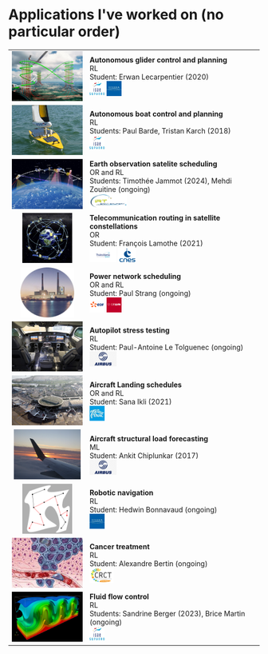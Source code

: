 # Applications I've worked on (no particular order)

<table>
  <tr>
    <td style="text-align: center;"><img src="assets/images/thermal_soaring.jpg" height="100"></td>
    <td>
<b>Autonomous glider control and planning</b><br/>
RL<br/>
Student: Erwan Lecarpentier (2020)<br/>
<img src="assets/images/isae.jpg" height="30"> <img src="assets/images/onera.jpg" height="30">
    </td>
  </tr>
  <tr>
    <td style="text-align: center;"><img src="assets/images/iboat-3.jpg" height="100"></td>
    <td>
<b>Autonomous boat control and planning</b><br/>
RL<br/>
Students: Paul Barde, Tristan Karch (2018)<br/>
<img src="assets/images/isae.jpg" height="30">
    </td>
  </tr>
  <tr>
    <td style="text-align: center;"><img src="assets/images/satellite.jpg" height="100"></td>
    <td>
<b>Earth observation satelite scheduling</b><br/>
OR and RL<br/>
Students: Timothée Jammot (2024), Mehdi Zouitine (ongoing)<br/>
<img src="assets/images/irt.png" height="30">
    </td>
  </tr>
  <tr>
    <td style="text-align: center;"><img src="assets/images/constellation.jpg" height="100"></td>
    <td>
<b>Telecommunication routing in satellite constellations</b><br/>
OR<br/>
Student: François Lamothe (2021)<br/>
<img src="assets/images/tas.png" height="30"> <img src="assets/images/cnes.png" height="30">
    </td>
  </tr>
  <tr>
    <td style="text-align: center;"><img src="assets/images/powerplant.png" height="100"></td>
    <td>
<b>Power network scheduling</b><br/>
OR and RL<br/>
Student: Paul Strang (ongoing)<br/>
<img src="assets/images/edf.png" height="30"> <img src="assets/images/cnam.png" height="30">
    </td>
  </tr>
  <tr>
    <td style="text-align: center;"><img src="assets/images/cockpit.jpg" height="100"></td>
    <td>
<b>Autopilot stress testing</b><br/>
RL<br/>
Student: Paul-Antoine Le Tolguenec (ongoing)<br/>
<img src="assets/images/airbus.jpg" height="30">
    </td>
  </tr>
  <tr>
    <td style="text-align: center;"><img src="assets/images/airport.jpg" height="100"></td>
    <td>
<b>Aircraft Landing schedules</b><br/>
OR and RL<br/>
Student: Sana Ikli (2021)<br/>
<img src="assets/images/enac.jpeg" height="30">
    </td>
  </tr>
  <tr>
    <td style="text-align: center;"><img src="assets/images/plane_wing.jpg" height="100"></td>
    <td>
<b>Aircraft structural load forecasting</b><br/>
ML<br/>
Student: Ankit Chiplunkar (2017)<br/>
<img src="assets/images/airbus.jpg" height="30">
    </td>
  </tr>
  <tr>
    <td style="text-align: center;"><img src="assets/images/motion_planning.png" height="100"></td>
    <td>
<b>Robotic navigation</b><br/>
RL<br/>
Student: Hedwin Bonnavaud (ongoing)<br/>
<img src="assets/images/onera.jpg" height="30">
    </td>
  </tr>
  <tr>
    <td style="text-align: center;"><img src="assets/images/cancer.jpeg" height="100"></td>
    <td>
<b>Cancer treatment</b><br/>
RL<br/>
Student: Alexandre Bertin (ongoing)<br/>
<img src="assets/images/crct.png" height="30">
    </td>
  </tr>
  <tr>
    <td style="text-align: center;"><img src="assets/images/fluid.png" height="100"></td>
    <td>
<b>Fluid flow control</b><br/>
RL<br/>
Students: Sandrine Berger (2023), Brice Martin (ongoing)<br/>
<img src="assets/images/isae.jpg" height="30">
    </td>
  </tr>
</table>
